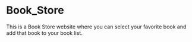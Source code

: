 # Book_Store


This is a Book Store website where you can select your favorite book and add that book to your book list.
